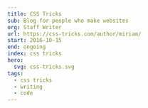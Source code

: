 ```yaml
---
title: CSS Tricks
sub: Blog for people who make websites
org: Staff Writer
url: https://css-tricks.com/author/miriam/
start: 2016-10-15
end: ongoing
index: css tricks
hero:
  svg: css-tricks.svg
tags:
  - css tricks
  - writing
  - code
---
```

